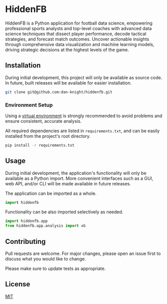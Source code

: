# HiddenFB

HiddenFB is a Python application for football data science, empowering professional sports analysts and top-level coaches with advanced data science techniques that dissect player performance, decode tactical strategies, and forecast match outcomes. Uncover actionable insights through comprehensive data visualization and machine learning models, driving strategic decisions at the highest levels of the game.

## Installation

During initial development, this project will only be available as source code. In future, built releases will be available for easier installation.

```bash
git clone git@github.com:dan-knight/hiddenfb.git
```

### Environment Setup

Using a [virtual environment](https://docs.python.org/3/library/venv.html) is strongly recommended to avoid problems and ensure consistent, accurate analysis.

All required dependencies are listed in `requirements.txt`, and can be easily installed from the project's root directory.

```bash
pip install -r requirements.txt
```
 
## Usage

During initial development, the application's functionality will only be available as a Python import. More convenient interfaces such as a GUI, web API, and/or CLI will be made available in future releases.

The application can be imported as a whole.

```python
import hiddenfb
```

Functionality can be also imported selectively as needed.
```python
import hiddenfb.app
from hiddenfb.app.analysis import xG
```

## Contributing

Pull requests are welcome. For major changes, please open an issue first
to discuss what you would like to change.

Please make sure to update tests as appropriate.

## License

[MIT](https://choosealicense.com/licenses/mit/)
